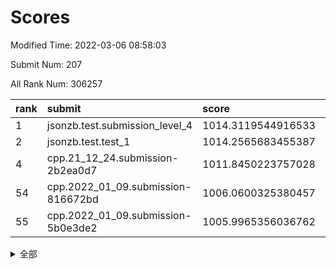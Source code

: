 # Scores

Modified Time: 2022-03-06 08:58:03

Submit Num: 207

All Rank Num: 306257

| rank |               submit               |       score        |       sigma        | pk_num |
| :--- | :--------------------------------- | :----------------- | :----------------- | :----- |
| 1    | jsonzb.test.submission_level_4     | 1014.3119544916533 | 0.8166269061182224 | 5914   |
| 2    | jsonzb.test.test_1                 | 1014.2565683455387 | 0.8391591427998475 | 5917   |
| 4    | cpp.21_12_24.submission-2b2ea0d7   | 1011.8450223757028 | 0.7824663476251045 | 5917   |
| 54   | cpp.2022_01_09.submission-816672bd | 1006.0600325380457 | 0.7279781670573614 | 5915   |
| 55   | cpp.2022_01_09.submission-5b0e3de2 | 1005.9965356036762 | 0.7198367265684159 | 5917   |


<details>
<summary>全部</summary>

| rank |                 submit                 |       score        |       sigma        | pk_num |
| :--- | :------------------------------------- | :----------------- | :----------------- | :----- |
| 1    | jsonzb.test.submission_level_4         | 1014.3119544916533 | 0.8166269061182224 | 5914   |
| 2    | jsonzb.test.test_1                     | 1014.2565683455387 | 0.8391591427998475 | 5917   |
| 3    | gobigger.level_3.submission_level_3_27 | 1012.0186291813983 | 0.8118355393856855 | 5919   |
| 4    | cpp.21_12_24.submission-2b2ea0d7       | 1011.8450223757028 | 0.7824663476251045 | 5917   |
| 5    | gobigger.level_3.submission_level_3_44 | 1011.2665509250676 | 0.7986559469463181 | 5917   |
| 6    | gobigger.level_3.submission_level_3_47 | 1011.1337659820296 | 0.7690079417023034 | 5919   |
| 7    | gobigger.level_3.submission_level_3_32 | 1011.0846988584798 | 0.7527823647959708 | 5916   |
| 8    | gobigger.level_3.submission_level_3_19 | 1011.083287287015  | 0.8008322525103007 | 5920   |
| 9    | gobigger.level_3.submission_level_3_6  | 1011.0802261170228 | 0.766765446004301  | 5919   |
| 10   | gobigger.level_3.submission_level_3_31 | 1010.8376273087889 | 0.7645685286938508 | 5915   |
| 11   | gobigger.level_3.submission_level_3_29 | 1010.7948121137663 | 0.7881940696253654 | 5915   |
| 12   | gobigger.level_3.submission_level_3_22 | 1010.5345291903064 | 0.7623263907803921 | 5914   |
| 13   | gobigger.level_3.submission_level_3_28 | 1010.5200085102948 | 0.7668591795055693 | 5917   |
| 14   | gobigger.level_3.submission_level_3_46 | 1010.4311171486181 | 0.7728786898317332 | 5914   |
| 15   | gobigger.level_3.submission_level_3_7  | 1010.3771029735495 | 0.7605517150948558 | 5911   |
| 16   | gobigger.level_3.submission_level_3_34 | 1010.2918162407849 | 0.756637685156456  | 5916   |
| 17   | gobigger.level_3.submission_level_3_10 | 1010.2633105807411 | 0.7548772587641669 | 5917   |
| 18   | gobigger.level_3.submission_level_3_38 | 1010.2479021892356 | 0.7608813655336752 | 5918   |
| 19   | gobigger.level_3.submission_level_3_0  | 1010.2148877055586 | 0.7597729617273461 | 5918   |
| 20   | gobigger.level_3.submission_level_3_25 | 1010.1990357529576 | 0.7593703577364066 | 5915   |
| 21   | gobigger.level_3.submission_level_3_11 | 1010.1795372916446 | 0.7492155181815858 | 5922   |
| 22   | gobigger.level_3.submission_level_3_9  | 1010.1343116372689 | 0.7737060138791257 | 5919   |
| 23   | gobigger.level_3.submission_level_3_17 | 1010.1256453574    | 0.7710956806765398 | 5915   |
| 24   | gobigger.level_3.submission_level_3_48 | 1010.0475972613643 | 0.7635381959199251 | 5918   |
| 25   | gobigger.level_3.submission_level_3_43 | 1010.0210221738997 | 0.7569410555868678 | 5914   |
| 26   | gobigger.level_3.submission_level_3_42 | 1010.0040858615317 | 0.7544854562419979 | 5922   |
| 27   | gobigger.level_3.submission_level_3_13 | 1009.9608747166385 | 0.7520110620142991 | 5914   |
| 28   | gobigger.level_3.submission_level_3_1  | 1009.9085928195956 | 0.7592068252841238 | 5921   |
| 29   | gobigger.level_3.submission_level_3_23 | 1009.8754059743902 | 0.7501385448236987 | 5920   |
| 30   | gobigger.level_3.submission_level_3_39 | 1009.7792070464307 | 0.7494698189423656 | 5917   |
| 31   | gobigger.level_3.submission_level_3_49 | 1009.7664679948358 | 0.7457111232211283 | 5920   |
| 32   | gobigger.level_3.submission_level_3_16 | 1009.7498547562866 | 0.7436072100981778 | 5918   |
| 33   | gobigger.level_3.submission_level_3_45 | 1009.7089013498543 | 0.7597728168677463 | 5917   |
| 34   | gobigger.level_3.submission_level_3_8  | 1009.6011274330939 | 0.7583117540043163 | 5917   |
| 35   | gobigger.level_3.submission_level_3_15 | 1009.5501915318431 | 0.745471210947785  | 5919   |
| 36   | gobigger.level_3.submission_level_3_2  | 1009.549707145794  | 0.7361777364981098 | 5917   |
| 37   | gobigger.level_3.submission_level_3_12 | 1009.4224823343858 | 0.749344498497678  | 5917   |
| 38   | gobigger.level_3.submission_level_3_41 | 1009.39333007565   | 0.7438649298925304 | 5919   |
| 39   | gobigger.level_3.submission_level_3_4  | 1009.3489994667663 | 0.7535608432787869 | 5915   |
| 40   | gobigger.level_3.submission_level_3_35 | 1009.3093184843464 | 0.7532872217419121 | 5917   |
| 41   | gobigger.level_3.submission_level_3_20 | 1009.2282888727503 | 0.7357191217213122 | 5918   |
| 42   | gobigger.level_3.submission_level_3_5  | 1009.2098460458212 | 0.7476922384423008 | 5922   |
| 43   | gobigger.level_3.submission_level_3_40 | 1009.1262441935169 | 0.746824854696711  | 5913   |
| 44   | gobigger.level_3.submission_level_3_21 | 1009.1155566544238 | 0.7514641008074857 | 5921   |
| 45   | gobigger.level_3.submission_level_3_37 | 1009.0982916434829 | 0.7537673949673505 | 5913   |
| 46   | gobigger.level_3.submission_level_3_26 | 1008.8822163803237 | 0.7561082858883995 | 5919   |
| 47   | gobigger.level_3.submission_level_3_33 | 1008.8505813416162 | 0.7316458355306398 | 5921   |
| 48   | gobigger.level_3.submission_level_3_30 | 1008.8327623657461 | 0.748231018365552  | 5920   |
| 49   | gobigger.level_3.submission_level_3_24 | 1008.4360286017387 | 0.758636056065995  | 5918   |
| 50   | gobigger.level_3.submission_level_3_18 | 1008.294129286063  | 0.7472840854820202 | 5925   |
| 51   | gobigger.level_3.submission_level_3_3  | 1008.2412332961861 | 0.730895908162728  | 5916   |
| 52   | gobigger.level_3.submission_level_3_36 | 1008.0512295371549 | 0.7346482098670324 | 5911   |
| 53   | gobigger.level_3.submission_level_3_14 | 1007.9115295060295 | 0.746216524217468  | 5916   |
| 54   | cpp.2022_01_09.submission-816672bd     | 1006.0600325380457 | 0.7279781670573614 | 5915   |
| 55   | cpp.2022_01_09.submission-5b0e3de2     | 1005.9965356036762 | 0.7198367265684159 | 5917   |
| 56   | gobigger.level_1.submission_level_1_32 | 1005.3766192857793 | 0.7056449074572863 | 5920   |
| 57   | gobigger.level_1.submission_level_1_3  | 1004.8396714995786 | 0.723585072049174  | 5910   |
| 58   | gobigger.level_1.submission_level_1_24 | 1004.8295504654564 | 0.7394075286760775 | 5918   |
| 59   | gobigger.level_1.submission_level_1_11 | 1004.7822771830489 | 0.7158171291292856 | 5921   |
| 60   | gobigger.level_1.submission_level_1_41 | 1004.765439317836  | 0.7148512671810454 | 5917   |
| 61   | gobigger.level_1.submission_level_1_36 | 1004.728687755877  | 0.7303496499284409 | 5922   |
| 62   | gobigger.level_1.submission_level_1_4  | 1004.3693077667604 | 0.7230033385934903 | 5919   |
| 63   | gobigger.level_1.submission_level_1_0  | 1004.3451775038928 | 0.7094054240836662 | 5920   |
| 64   | gobigger.level_1.submission_level_1_28 | 1004.2245578709068 | 0.717515578577415  | 5923   |
| 65   | gobigger.level_1.submission_level_1_16 | 1004.0504535112727 | 0.7156103869243305 | 5919   |
| 66   | gobigger.level_1.submission_level_1_2  | 1004.0415435841502 | 0.7191476027502841 | 5919   |
| 67   | gobigger.level_1.submission_level_1_37 | 1004.0347825123464 | 0.7207009410762512 | 5920   |
| 68   | gobigger.level_1.submission_level_1_9  | 1003.9662269455943 | 0.7097199214803693 | 5919   |
| 69   | gobigger.level_1.submission_level_1_31 | 1003.942273598022  | 0.7207855127345781 | 5920   |
| 70   | gobigger.level_1.submission_level_1_43 | 1003.7872670447368 | 0.7045683047449253 | 5914   |
| 71   | gobigger.level_1.submission_level_1_49 | 1003.7853546978123 | 0.7186771808106086 | 5922   |
| 72   | gobigger.level_1.submission_level_1_38 | 1003.6093089834793 | 0.7055367259783192 | 5914   |
| 73   | gobigger.level_1.submission_level_1_33 | 1003.59560680023   | 0.7201405737293911 | 5923   |
| 74   | gobigger.level_1.submission_level_1_44 | 1003.5420764991912 | 0.726054220090896  | 5917   |
| 75   | gobigger.level_1.submission_level_1_6  | 1003.4864876679555 | 0.7186811692204322 | 5916   |
| 76   | gobigger.level_1.submission_level_1_40 | 1003.4797528666794 | 0.7256431707590788 | 5917   |
| 77   | gobigger.level_1.submission_level_1_26 | 1003.4614132172736 | 0.7052812454241123 | 5917   |
| 78   | gobigger.level_1.submission_level_1_17 | 1003.4284244867501 | 0.7181921822944815 | 5917   |
| 79   | gobigger.level_1.submission_level_1_15 | 1003.4214259529217 | 0.7299796919380803 | 5920   |
| 80   | gobigger.level_1.submission_level_1_5  | 1003.4011596342004 | 0.713983252759153  | 5918   |
| 81   | gobigger.level_1.submission_level_1_22 | 1003.3773956639635 | 0.7112011385730775 | 5919   |
| 82   | gobigger.level_1.submission_level_1_21 | 1003.3592486017914 | 0.7250184764049106 | 5914   |
| 83   | gobigger.level_1.submission_level_1_19 | 1003.3188260035888 | 0.7268196740418801 | 5914   |
| 84   | gobigger.level_1.submission_level_1_25 | 1003.2693318699603 | 0.7051145302123679 | 5917   |
| 85   | gobigger.level_1.submission_level_1_35 | 1003.2609209285871 | 0.7169653673771934 | 5915   |
| 86   | gobigger.level_1.submission_level_1_34 | 1003.1899972626982 | 0.7154505571971125 | 5918   |
| 87   | gobigger.level_1.submission_level_1_39 | 1003.1366763184392 | 0.7167605482120134 | 5920   |
| 88   | gobigger.level_1.submission_level_1_10 | 1003.1170814825521 | 0.7156546846503702 | 5914   |
| 89   | gobigger.level_1.submission_level_1_45 | 1003.0509888036145 | 0.7255946432127486 | 5915   |
| 90   | gobigger.level_1.submission_level_1_14 | 1003.0243125621834 | 0.7112141699783804 | 5917   |
| 91   | gobigger.level_1.submission_level_1_29 | 1002.986741903455  | 0.718457493453511  | 5916   |
| 92   | gobigger.level_1.submission_level_1_42 | 1002.957269711245  | 0.7122209656255192 | 5919   |
| 93   | gobigger.level_1.submission_level_1_12 | 1002.8207429977501 | 0.7140464947131978 | 5916   |
| 94   | gobigger.level_1.submission_level_1_48 | 1002.7708537326696 | 0.7102771129283768 | 5918   |
| 95   | gobigger.level_1.submission_level_1_7  | 1002.7430457323286 | 0.7104182261156803 | 5919   |
| 96   | gobigger.level_1.submission_level_1_13 | 1002.4719633180038 | 0.7096348429958423 | 5917   |
| 97   | gobigger.level_1.submission_level_1_27 | 1002.4434878368337 | 0.7204948121279421 | 5919   |
| 98   | gobigger.level_1.submission_level_1_8  | 1002.4348561141521 | 0.7188163343801792 | 5921   |
| 99   | gobigger.level_1.submission_level_1_30 | 1002.4168730641892 | 0.7118049334696487 | 5924   |
| 100  | gobigger.level_1.submission_level_1_46 | 1002.4139801540939 | 0.706643819045699  | 5921   |
| 101  | gobigger.level_1.submission_level_1_47 | 1002.3866865935621 | 0.7231767439484541 | 5920   |
| 102  | gobigger.level_1.submission_level_1_18 | 1002.3563648580584 | 0.7129258404245435 | 5916   |
| 103  | gobigger.level_1.submission_level_1_20 | 1002.1372519396162 | 0.7030449627832513 | 5919   |
| 104  | gobigger.level_1.submission_level_1_23 | 1002.0664376719519 | 0.7119472760547461 | 5919   |
| 105  | gobigger.level_1.submission_level_1_1  | 1001.6868201626964 | 0.715179339605508  | 5917   |
| 106  | gobigger.random.submission_random_15   | 997.2767485176532  | 0.699148069465087  | 5922   |
| 107  | gobigger.random.submission_random_28   | 997.1846925347598  | 0.7164750382865106 | 5921   |
| 108  | gobigger.random.submission_random_1    | 997.182171002644   | 0.7265337099931735 | 5921   |
| 109  | gobigger.random.submission_random_4    | 997.0324071763563  | 0.7081221547335088 | 5917   |
| 110  | gobigger.random.submission_random_43   | 997.0038555189262  | 0.6900215397532998 | 5922   |
| 111  | gobigger.random.submission_random_14   | 996.9862143529789  | 0.7093571077155203 | 5917   |
| 112  | gobigger.random.submission_random_38   | 996.8380769242605  | 0.7043691414926037 | 5925   |
| 113  | gobigger.random.submission_random_46   | 996.8078587154532  | 0.7007679202823256 | 5918   |
| 114  | gobigger.random.submission_random_13   | 996.6803283113891  | 0.7120849229235878 | 5917   |
| 115  | gobigger.random.submission_random_35   | 996.653430733484   | 0.7079300101274066 | 5917   |
| 116  | gobigger.random.submission_random_39   | 996.6460742723885  | 0.7007492200556179 | 5923   |
| 117  | gobigger.random.submission_random_21   | 996.5591125288686  | 0.7056523910863158 | 5915   |
| 118  | gobigger.random.submission_random_24   | 996.5382478771713  | 0.7179302384570534 | 5919   |
| 119  | gobigger.random.submission_random_12   | 996.5105011938361  | 0.716001221089097  | 5922   |
| 120  | gobigger.random.submission_random_42   | 996.4587738760432  | 0.7143323376539704 | 5923   |
| 121  | gobigger.random.submission_random_40   | 996.3673740459978  | 0.7233586294165799 | 5916   |
| 122  | gobigger.random.submission_random_49   | 996.333243319834   | 0.7173054235753087 | 5919   |
| 123  | gobigger.random.submission_random_26   | 996.1822986255102  | 0.7130357970542036 | 5915   |
| 124  | gobigger.random.submission_random_37   | 996.1578840752926  | 0.7169208663940121 | 5923   |
| 125  | gobigger.random.submission_random_45   | 996.1228719595188  | 0.7330861783508862 | 5922   |
| 126  | gobigger.random.submission_random_27   | 996.0946916015995  | 0.7141602249802589 | 5919   |
| 127  | gobigger.random.submission_random_23   | 995.8983272011111  | 0.7169340253590134 | 5915   |
| 128  | gobigger.random.submission_random_17   | 995.8747798593131  | 0.7099100384682852 | 5920   |
| 129  | gobigger.random.submission_random_32   | 995.8698478267185  | 0.7189130855491804 | 5920   |
| 130  | gobigger.random.submission_random_48   | 995.8517909155496  | 0.7141608147847056 | 5923   |
| 131  | gobigger.random.submission_random_41   | 995.8259781147569  | 0.7088227907528161 | 5922   |
| 132  | gobigger.random.submission_random_20   | 995.7875234297549  | 0.7182311829635912 | 5914   |
| 133  | gobigger.random.submission_random_29   | 995.774455474144   | 0.707022009682011  | 5917   |
| 134  | gobigger.random.submission_random_31   | 995.7366855931591  | 0.7170827453422105 | 5918   |
| 135  | gobigger.random.submission_random_44   | 995.7320356394705  | 0.7104992853056324 | 5917   |
| 136  | gobigger.random.submission_random_0    | 995.7269849701164  | 0.7005897614865462 | 5917   |
| 137  | gobigger.random.submission_random_2    | 995.6936521216948  | 0.718465513060341  | 5917   |
| 138  | gobigger.random.submission_random_34   | 995.681570233153   | 0.7164496654922704 | 5918   |
| 139  | gobigger.random.submission_random_11   | 995.6399242338213  | 0.7147102496461861 | 5913   |
| 140  | gobigger.random.submission_random_19   | 995.6190808695072  | 0.7133790019903157 | 5916   |
| 141  | gobigger.random.submission_random_22   | 995.5408713849977  | 0.7006919695056664 | 5916   |
| 142  | gobigger.random.submission_random_8    | 995.5256387818687  | 0.7205913298350076 | 5919   |
| 143  | gobigger.random.submission_random_18   | 995.5135137932681  | 0.7143055547311628 | 5920   |
| 144  | gobigger.random.submission_random_10   | 995.4523635888886  | 0.722173979205058  | 5918   |
| 145  | gobigger.random.submission_random_25   | 995.4422863734626  | 0.7105992525727903 | 5919   |
| 146  | gobigger.random.submission_random_30   | 995.4385687672781  | 0.713983469185908  | 5913   |
| 147  | gobigger.random.submission_random_9    | 995.4109357877531  | 0.6930975855912208 | 5920   |
| 148  | gobigger.random.submission_random_6    | 995.1844696877705  | 0.7206950216575092 | 5926   |
| 149  | gobigger.random.submission_random_16   | 995.0629662667678  | 0.7164181939606378 | 5921   |
| 150  | gobigger.random.submission_random_36   | 995.0555866732482  | 0.7125011218894218 | 5914   |
| 151  | gobigger.random.submission_random_47   | 995.0412034339712  | 0.7068233184688568 | 5919   |
| 152  | gobigger.random.submission_random_3    | 994.9390502242751  | 0.7154090595205057 | 5921   |
| 153  | gobigger.random.submission_random_5    | 994.8518129515014  | 0.7259053996910113 | 5916   |
| 154  | gobigger.random.submission_random_7    | 994.8113042696436  | 0.7073260117553515 | 5920   |
| 155  | gobigger.random.submission_random_33   | 994.5593967586409  | 0.7204876350803856 | 5916   |
| 156  | gobigger.level_2.submission_level_2_44 | 994.0527941228271  | 0.7317161410627581 | 5913   |
| 157  | gobigger.level_2.submission_level_2_11 | 993.4894064527773  | 0.7398376847939324 | 5917   |
| 158  | gobigger.level_2.submission_level_2_29 | 993.2638227008854  | 0.7549572169578382 | 5918   |
| 159  | gobigger.level_2.submission_level_2_31 | 993.1438084686386  | 0.736577021412047  | 5922   |
| 160  | gobigger.level_2.submission_level_2_33 | 993.0932500639442  | 0.7402165996352098 | 5919   |
| 161  | gobigger.level_2.submission_level_2_8  | 993.0175713092858  | 0.7383545516935669 | 5923   |
| 162  | gobigger.level_2.submission_level_2_0  | 992.9303075724024  | 0.751006227047326  | 5918   |
| 163  | gobigger.level_2.submission_level_2_36 | 992.8903554527227  | 0.7347265367666785 | 5917   |
| 164  | gobigger.level_2.submission_level_2_9  | 992.8179808071504  | 0.7288372415837027 | 5917   |
| 165  | gobigger.level_2.submission_level_2_42 | 992.7376788505848  | 0.7515444512448471 | 5916   |
| 166  | gobigger.level_2.submission_level_2_20 | 992.6743727201045  | 0.729580415231296  | 5917   |
| 167  | gobigger.level_2.submission_level_2_4  | 992.6048067986703  | 0.7503705879966257 | 5917   |
| 168  | gobigger.level_2.submission_level_2_25 | 992.5484432694329  | 0.7251839283324367 | 5920   |
| 169  | gobigger.level_2.submission_level_2_41 | 992.4516823483244  | 0.7594426472938701 | 5920   |
| 170  | gobigger.level_2.submission_level_2_34 | 992.4473364164095  | 0.7403141424868948 | 5914   |
| 171  | gobigger.level_2.submission_level_2_12 | 992.4456749779624  | 0.7339325515229315 | 5917   |
| 172  | gobigger.level_2.submission_level_2_37 | 992.4296108154232  | 0.7481220983947647 | 5920   |
| 173  | gobigger.level_2.submission_level_2_17 | 992.4113548051558  | 0.7335437962276833 | 5918   |
| 174  | gobigger.level_2.submission_level_2_14 | 992.4089642645974  | 0.757839731302098  | 5916   |
| 175  | gobigger.level_2.submission_level_2_18 | 992.3967690597656  | 0.7476723873725771 | 5922   |
| 176  | gobigger.level_2.submission_level_2_48 | 992.3461229635549  | 0.7445202666244675 | 5919   |
| 177  | gobigger.level_2.submission_level_2_7  | 992.2985200734933  | 0.7286991216278309 | 5923   |
| 178  | gobigger.level_2.submission_level_2_6  | 992.2483914865039  | 0.7404143532592659 | 5919   |
| 179  | gobigger.level_2.submission_level_2_19 | 992.1308710183852  | 0.7421856119355574 | 5914   |
| 180  | gobigger.level_2.submission_level_2_10 | 992.0855088565183  | 0.7575774223180612 | 5926   |
| 181  | gobigger.level_2.submission_level_2_15 | 992.0058965344903  | 0.744695019555627  | 5919   |
| 182  | gobigger.level_2.submission_level_2_1  | 991.954028728989   | 0.7614309206389497 | 5914   |
| 183  | gobigger.level_2.submission_level_2_46 | 991.9415112195178  | 0.761964856796338  | 5917   |
| 184  | gobigger.level_2.submission_level_2_24 | 991.8985051036062  | 0.7401217236222198 | 5922   |
| 185  | gobigger.level_2.submission_level_2_43 | 991.7716399284936  | 0.747161692698295  | 5920   |
| 186  | gobigger.level_2.submission_level_2_38 | 991.682796821855   | 0.7368392335730802 | 5919   |
| 187  | gobigger.level_2.submission_level_2_26 | 991.6532211431161  | 0.7524571503238024 | 5912   |
| 188  | gobigger.level_2.submission_level_2_40 | 991.6025914509805  | 0.7488488522672931 | 5917   |
| 189  | gobigger.level_2.submission_level_2_27 | 991.6020947775663  | 0.7368839576866829 | 5923   |
| 190  | gobigger.level_2.submission_level_2_22 | 991.5964013645564  | 0.7544711157697943 | 5913   |
| 191  | gobigger.level_2.submission_level_2_39 | 991.5772070837368  | 0.7478713681320931 | 5918   |
| 192  | gobigger.level_2.submission_level_2_13 | 991.436505342548   | 0.742483955808067  | 5918   |
| 193  | gobigger.level_2.submission_level_2_16 | 991.435508947939   | 0.7719073093991112 | 5915   |
| 194  | gobigger.level_2.submission_level_2_30 | 991.3589012276603  | 0.7555033483481478 | 5916   |
| 195  | gobigger.level_2.submission_level_2_2  | 991.2945420980847  | 0.758372011934563  | 5918   |
| 196  | gobigger.level_2.submission_level_2_49 | 991.2856110955594  | 0.7582750497047973 | 5916   |
| 197  | gobigger.level_2.submission_level_2_21 | 991.2270845859927  | 0.7584583145562329 | 5918   |
| 198  | gobigger.level_2.submission_level_2_35 | 991.1737665155283  | 0.744803411797744  | 5917   |
| 199  | gobigger.level_2.submission_level_2_32 | 991.1610694168329  | 0.7489743652052168 | 5921   |
| 200  | gobigger.level_2.submission_level_2_45 | 991.1348996422262  | 0.7569839543395402 | 5917   |
| 201  | gobigger.level_2.submission_level_2_47 | 991.0350016395821  | 0.7452342301957785 | 5918   |
| 202  | gobigger.level_2.submission_level_2_3  | 990.9298553021634  | 0.7546529678107929 | 5917   |
| 203  | gobigger.level_2.submission_level_2_28 | 990.8262385884306  | 0.7548686863196821 | 5920   |
| 204  | gobigger.level_2.submission_level_2_23 | 990.5670002216884  | 0.7636566181168926 | 5918   |
| 205  | gobigger.level_2.submission_level_2_5  | 990.2697614479947  | 0.7530805467678088 | 5917   |
| 206  | gobigger.none.submission_none_1        | 977.0659315902652  | 1.3903580082866465 | 5917   |
| 207  | gobigger.none.submission_none_0        | 976.0048551734518  | 1.3886355853250028 | 5917   |

</details>